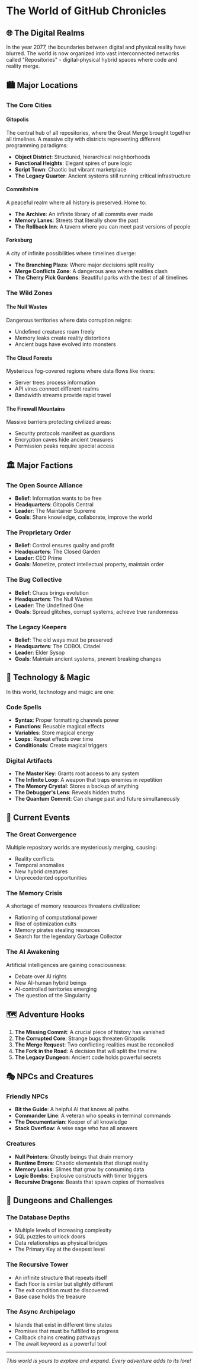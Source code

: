 # The World of GitHub Chronicles

## 🌐 The Digital Realms

In the year 2077, the boundaries between digital and physical reality have blurred. The world is now organized into vast interconnected networks called "Repositories" - digital-physical hybrid spaces where code and reality merge.

## 🏙️ Major Locations

### The Core Cities

#### Gitopolis
The central hub of all repositories, where the Great Merge brought together all timelines. A massive city with districts representing different programming paradigms:
- **Object District**: Structured, hierarchical neighborhoods
- **Functional Heights**: Elegant spires of pure logic
- **Script Town**: Chaotic but vibrant marketplace
- **The Legacy Quarter**: Ancient systems still running critical infrastructure

#### Commitshire
A peaceful realm where all history is preserved. Home to:
- **The Archive**: An infinite library of all commits ever made
- **Memory Lanes**: Streets that literally show the past
- **The Rollback Inn**: A tavern where you can meet past versions of people

#### Forksburg
A city of infinite possibilities where timelines diverge:
- **The Branching Plaza**: Where major decisions split reality
- **Merge Conflicts Zone**: A dangerous area where realities clash
- **The Cherry Pick Gardens**: Beautiful parks with the best of all timelines

### The Wild Zones

#### The Null Wastes
Dangerous territories where data corruption reigns:
- Undefined creatures roam freely
- Memory leaks create reality distortions
- Ancient bugs have evolved into monsters

#### The Cloud Forests
Mysterious fog-covered regions where data flows like rivers:
- Server trees process information
- API vines connect different realms
- Bandwidth streams provide rapid travel

#### The Firewall Mountains
Massive barriers protecting civilized areas:
- Security protocols manifest as guardians
- Encryption caves hide ancient treasures
- Permission peaks require special access

## 🏛️ Major Factions

### The Open Source Alliance
- **Belief**: Information wants to be free
- **Headquarters**: Gitopolis Central
- **Leader**: The Maintainer Supreme
- **Goals**: Share knowledge, collaborate, improve the world

### The Proprietary Order
- **Belief**: Control ensures quality and profit
- **Headquarters**: The Closed Garden
- **Leader**: CEO Prime
- **Goals**: Monetize, protect intellectual property, maintain order

### The Bug Collective
- **Belief**: Chaos brings evolution
- **Headquarters**: The Null Wastes
- **Leader**: The Undefined One
- **Goals**: Spread glitches, corrupt systems, achieve true randomness

### The Legacy Keepers
- **Belief**: The old ways must be preserved
- **Headquarters**: The COBOL Citadel
- **Leader**: Elder Sysop
- **Goals**: Maintain ancient systems, prevent breaking changes

## 📡 Technology & Magic

In this world, technology and magic are one:

### Code Spells
- **Syntax**: Proper formatting channels power
- **Functions**: Reusable magical effects
- **Variables**: Store magical energy
- **Loops**: Repeat effects over time
- **Conditionals**: Create magical triggers

### Digital Artifacts
- **The Master Key**: Grants root access to any system
- **The Infinite Loop**: A weapon that traps enemies in repetition
- **The Memory Crystal**: Stores a backup of anything
- **The Debugger's Lens**: Reveals hidden truths
- **The Quantum Commit**: Can change past and future simultaneously

## 🌟 Current Events

### The Great Convergence
Multiple repository worlds are mysteriously merging, causing:
- Reality conflicts
- Temporal anomalies
- New hybrid creatures
- Unprecedented opportunities

### The Memory Crisis
A shortage of memory resources threatens civilization:
- Rationing of computational power
- Rise of optimization cults
- Memory pirates stealing resources
- Search for the legendary Garbage Collector

### The AI Awakening
Artificial intelligences are gaining consciousness:
- Debate over AI rights
- New AI-human hybrid beings
- AI-controlled territories emerging
- The question of the Singularity

## 🗺️ Adventure Hooks

1. **The Missing Commit**: A crucial piece of history has vanished
2. **The Corrupted Core**: Strange bugs threaten Gitopolis
3. **The Merge Request**: Two conflicting realities must be reconciled
4. **The Fork in the Road**: A decision that will split the timeline
5. **The Legacy Dungeon**: Ancient code holds powerful secrets

## 🎭 NPCs and Creatures

### Friendly NPCs
- **Bit the Guide**: A helpful AI that knows all paths
- **Commander Line**: A veteran who speaks in terminal commands
- **The Documentarian**: Keeper of all knowledge
- **Stack Overflow**: A wise sage who has all answers

### Creatures
- **Null Pointers**: Ghostly beings that drain memory
- **Runtime Errors**: Chaotic elementals that disrupt reality
- **Memory Leaks**: Slimes that grow by consuming data
- **Logic Bombs**: Explosive constructs with timer triggers
- **Recursive Dragons**: Beasts that spawn copies of themselves

## 🏰 Dungeons and Challenges

### The Database Depths
- Multiple levels of increasing complexity
- SQL puzzles to unlock doors
- Data relationships as physical bridges
- The Primary Key at the deepest level

### The Recursive Tower
- An infinite structure that repeats itself
- Each floor is similar but slightly different
- The exit condition must be discovered
- Base case holds the treasure

### The Async Archipelago
- Islands that exist in different time states
- Promises that must be fulfilled to progress
- Callback chains creating pathways
- The await keyword as a powerful tool

---

*This world is yours to explore and expand. Every adventure adds to its lore!*
